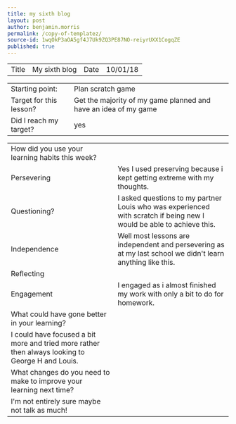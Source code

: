 ```yaml
---
title: my sixth blog
layout: post
author: benjamin.morris
permalink: /copy-of-templatez/
source-id: 1wqOkP3aOA5gf4J7Uk9ZQ3PE87NO-reiyrUXX1CogqZE
published: true
---
```

<table>
  <tr>
    <td>Title</td>
    <td>My sixth blog</td>
    <td>Date</td>
    <td>10/01/18</td>
  </tr>
</table>


<table>
  <tr>
    <td>Starting point:</td>
    <td>Plan scratch game</td>
  </tr>
  <tr>
    <td>Target for this lesson?</td>
    <td>Get the majority of my game planned and have an idea of my game</td>
  </tr>
  <tr>
    <td>Did I reach my target? </td>
    <td>yes</td>
  </tr>
</table>


<table>
  <tr>
    <td>How did you use your learning habits this week?</td>
    <td></td>
  </tr>
  <tr>
    <td>Persevering</td>
    <td>Yes I used preserving because i kept getting extreme with my thoughts.</td>
  </tr>
  <tr>
    <td>Questioning?</td>
    <td>I asked questions to my partner Louis who was experienced with scratch if being new I would be able to achieve this. </td>
  </tr>
  <tr>
    <td>Independence</td>
    <td>Well most lessons are independent and persevering as at my last school we didn't learn anything like this.</td>
  </tr>
  <tr>
    <td>Reflecting</td>
    <td></td>
  </tr>
  <tr>
    <td>Engagement</td>
    <td>I engaged as i almost finished my work with only a bit to do for homework.</td>
  </tr>
  <tr>
    <td>What could have gone better in your learning?</td>
    <td></td>
  </tr>
  <tr>
    <td>I could have focused a bit more and tried more rather then always looking to George H and Louis. </td>
    <td></td>
  </tr>
  <tr>
    <td>What changes do you need to make to improve your learning next time?</td>
    <td></td>
  </tr>
  <tr>
    <td>I'm not entirely sure maybe not talk as much!</td>
    <td></td>
  </tr>
</table>


